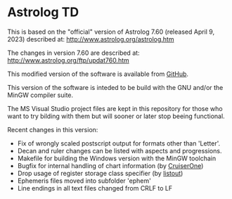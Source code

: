 # Astrolog TD

This is based on the "official" version of Astrolog 7.60 (released April 9, 2023)
described at: http://www.astrolog.org/astrolog.htm

The changes in version 7.60 are described at: http://www.astrolog.org/ftp/updat760.htm

This modified version of the software is available from [GitHub][astrolog-td].

This version of the software is inteded to be build with the GNU and/or
the MinGW compiler suite. 

The MS Visual Studio project files are kept in this repository for those who 
want to try bilding with them but will sooner or later stop beeing functional.

Recent changes in this version:

- Fix of wrongly scaled postscript output for formats other than 'Letter'.
- Decan and ruler changes can be listed with aspects and progressions.
- Makefile for building the Windows version with the MinGW toolchain
- Bugfix for internal handling of chart information (by [CruiserOne][])
- Drop usage of register storage class specifier (by [listout][])
- Ephemeris files moved into subfolder 'ephem'
- Line endings in all text files changed from CRLF to LF

[astrolog-td]: https://github.com/TDuessel/AstrologTD
[listout]: https://github.com/listout
[CruiserOne]: https://github.com/CruiserOne
